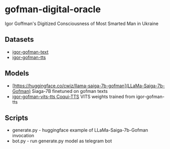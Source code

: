 # gofman-digital-oracle

Igor Goffman's Digitized Consciousness of Most Smarted Man in Ukraine

## Datasets

- [igor-gofman-text](https://huggingface.co/datasets/cwiz/igor-gofman-text/tree/main)
- [igor-gofman-tts](https://huggingface.co/datasets/cwiz/igor-gofman-tts)

## Models

- [https://huggingface.co/cwiz/llama-saiga-7b-gofman](LLaMa-Saiga-7b-Gofman) Siaga-7B finetuned on gofman texts
- [igor-gofman-vits-tts ](https://huggingface.co/cwiz/igor-gofman-vits-tts) [Coqui-TTS](https://github.com/coqui-ai/TTS) VITS weights trained from igor-gofman-tts

## Scripts

- generate.py - huggingface example of LLaMa-Saiga-7b-Gofman invocation
- bot.py - run generate.py model as telegram bot

